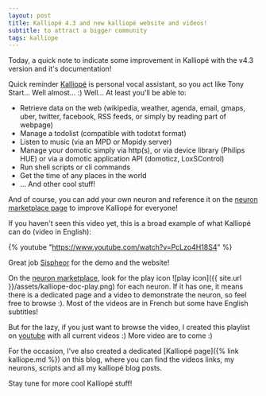 ```yaml
---
layout: post
title: Kalliopé 4.3 and new kalliopé website and videos! 
subtitle: to attract a bigger community
tags: kalliope
---
```



Today, a quick note to indicate some improvement in Kalliopé with the v4.3 version and it's documentation!

Quick reminder [Kalliopé](https://kalliope-project.github.io/) is personal vocal assistant, so you act like Tony Start… Well almost… :) Well… At least you'll be able to:
- Retrieve data on the web (wikipedia, weather, agenda, email, gmaps, uber, twitter, facebook, RSS feeds, or simply by reading part of webpage)
- Manage a todolist (compatible with todotxt format)
- Listen to music (via an MPD or Mopidy server)
- Manage your domotic simply via http(s), or via device library (Philips HUE) or via a domotic application API (domoticz, LoxSControl)
- Run shell scripts or cli commands
- Get the time of any places in the world
- … And other cool stuff!

And of course, you can add your own neuron and reference it on the [neuron marketplace page](https://kalliope-project.github.io/neurons_marketplace.html) to improve Kalliopé for everyone!

If you haven't seen this video yet, this is a broad example of what Kalliopé can do (video in English):

{% youtube "https://www.youtube.com/watch?v=PcLzo4H18S4" %}



Great job [Sispheor](https://twitter.com/sispheor) for the demo and the website!

On the [neuron marketplace](https://kalliope-project.github.io/neurons_marketplace.html), look for the play icon ![play icon]({{ site.url }}/assets/kalliope-doc-play.png) for each neuron. If it has one, it means there is a dedicated page and a video to demonstrate the neuron, so feel free to browse :). Most of the videos are in French but some have English subtitles!

But for the lazy, if you just want to browse the video, I created this playlist on [youtube](https://www.youtube.com/playlist?list=PLDc8cUmeFkpKdErR5iYTkGJ1-4A05zHIi) with all current videos :)
More video are to come :)


For the occasion, I've also created a dedicated [Kalliopé page]({% link kalliope.md %}) on this blog, where you can find the videos links, my neurons, scripts and all my kalliopé blog posts.

Stay tune for more cool Kalliopé stuff!
